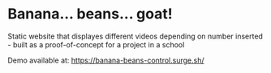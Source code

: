 # Banana... beans... goat!
Static website that displayes different videos depending on number inserted - built as a proof-of-concept for a project in a school

Demo available at: https://banana-beans-control.surge.sh/
